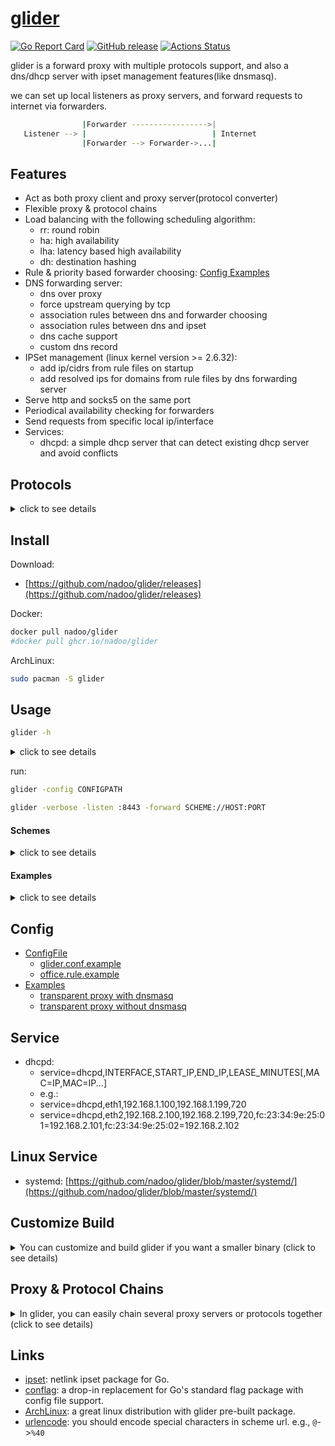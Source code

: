 # [glider](https://github.com/nadoo/glider)

[![Go Report Card](https://goreportcard.com/badge/github.com/nadoo/glider?style=flat-square)](https://goreportcard.com/report/github.com/nadoo/glider)
[![GitHub release](https://img.shields.io/github/v/release/nadoo/glider.svg?style=flat-square&include_prereleases)](https://github.com/nadoo/glider/releases)
[![Actions Status](https://img.shields.io/github/workflow/status/nadoo/glider/Build?style=flat-square)](https://github.com/nadoo/glider/actions)

glider is a forward proxy with multiple protocols support, and also a dns/dhcp server with ipset management features(like dnsmasq).

we can set up local listeners as proxy servers, and forward requests to internet via forwarders.

```bash
                |Forwarder ----------------->|
   Listener --> |                            | Internet
                |Forwarder --> Forwarder->...|
```

## Features
- Act as both proxy client and proxy server(protocol converter)
- Flexible proxy & protocol chains
- Load balancing with the following scheduling algorithm:
  - rr: round robin
  - ha: high availability 
  - lha: latency based high availability
  - dh: destination hashing
- Rule & priority based forwarder choosing: [Config Examples](config/examples)
- DNS forwarding server:
  - dns over proxy
  - force upstream querying by tcp
  - association rules between dns and forwarder choosing
  - association rules between dns and ipset
  - dns cache support
  - custom dns record
- IPSet management (linux kernel version >= 2.6.32):
  - add ip/cidrs from rule files on startup
  - add resolved ips for domains from rule files by dns forwarding server
- Serve http and socks5 on the same port
- Periodical availability checking for forwarders
- Send requests from specific local ip/interface
- Services: 
  - dhcpd: a simple dhcp server that can detect existing dhcp server and avoid conflicts

## Protocols

<details>
<summary>click to see details</summary>

|Protocol     | Listen/TCP |  Listen/UDP | Forward/TCP | Forward/UDP | Description
|:-:          |:-:|:-:|:-:|:-:|:-
|Mixed        |√|√| | |http+socks5 server
|HTTP         |√| |√| |client & server
|SOCKS5       |√|√|√|√|client & server
|SS           |√|√|√|√|client & server
|Trojan       |√|√|√|√|client & server
|Trojanc      |√|√|√|√|trojan cleartext(without tls)
|VLESS        |√|√|√|√|client & server
|VMess        | | |√|√|client only
|SSR          | | |√| |client only
|SSH          | | |√| |client only
|SOCKS4       | | |√| |client only
|SOCKS4A      | | |√| |client only
|TCP          |√| |√| |tcp tunnel client & server
|UDP          | |√| |√|udp tunnel client & server
|TLS          |√| |√| |transport client & server
|KCP          | |√|√| |transport client & server
|Unix         |√|√|√|√|transport client & server
|Smux         |√| |√| |transport client & server
|Websocket    |√| |√| |transport client & server
|Simple-Obfs  | | |√| |transport client only
|Redir        |√| | | |linux only
|Redir6       |√| | | |linux only(ipv6)
|Reject       | | |√|√|reject all requests

</details>

## Install

Download:
- [https://github.com/nadoo/glider/releases](https://github.com/nadoo/glider/releases)

Docker:
```bash
docker pull nadoo/glider
#docker pull ghcr.io/nadoo/glider
```

ArchLinux:
```bash
sudo pacman -S glider
```

## Usage

```bash
glider -h
```
<details>
<summary>click to see details</summary>

```bash
glider 0.15.0 usage:
  -check string
    	check=tcp[://HOST:PORT]: tcp port connect check
    	check=http://HOST[:PORT][/URI][#expect=STRING_IN_RESP_LINE]
    	check=file://SCRIPT_PATH: run a check script, healthy when exitcode=0, environment variables: FORWARDER_ADDR
    	check=disable: disable health check (default "http://www.msftconnecttest.com/connecttest.txt#expect=200")
  -checkdisabledonly
    	check disabled fowarders only
  -checkinterval int
    	fowarder check interval(seconds) (default 30)
  -checktimeout int
    	fowarder check timeout(seconds) (default 10)
  -checktolerance int
    	fowarder check tolerance(ms), switch only when new_latency < old_latency - tolerance, only used in lha mode
  -config string
    	config file path
  -dialtimeout int
    	dial timeout(seconds) (default 3)
  -dns string
    	local dns server listen address
  -dnsalwaystcp
    	always use tcp to query upstream dns servers no matter there is a forwarder or not
  -dnscachelog
    	show query log of dns cache
  -dnscachesize int
    	size of CACHE (default 4096)
  -dnsmaxttl int
    	maximum TTL value for entries in the CACHE(seconds) (default 1800)
  -dnsminttl int
    	minimum TTL value for entries in the CACHE(seconds)
  -dnsrecord value
    	custom dns record, format: domain/ip
  -dnsserver value
    	remote dns server address
  -dnstimeout int
    	timeout value used in multiple dnsservers switch(seconds) (default 3)
  -forward value
    	forward url, format: SCHEME://[USER|METHOD:PASSWORD@][HOST]:PORT?PARAMS[,SCHEME://[USER|METHOD:PASSWORD@][HOST]:PORT?PARAMS]
  -include value
    	include file
  -interface string
    	source ip or source interface
  -listen value
    	listen url, format: SCHEME://[USER|METHOD:PASSWORD@][HOST]:PORT?PARAMS
  -maxfailures int
    	max failures to change forwarder status to disabled (default 3)
  -relaytimeout int
    	relay timeout(seconds)
  -rulefile value
    	rule file path
  -rules-dir string
    	rule file folder
  -service value
    	run specified services, format: SERVICE_NAME[,SERVICE_CONFIG]
  -strategy string
    	forward strategy, default: rr (default "rr")
  -verbose
    	verbose mode
```

</details>

run:
```bash
glider -config CONFIGPATH
```
```bash
glider -verbose -listen :8443 -forward SCHEME://HOST:PORT
```

#### Schemes

<details>
<summary>click to see details</summary>

```bash
Available schemes:
  listen: mixed ss socks5 http vless trojan trojanc redir redir6 tcp udp tls ws unix smux kcp
  forward: direct reject ss socks4 socks5 http ssr ssh vless vmess trojan trojanc tcp udp tls ws unix smux kcp simple-obfs

Socks5 scheme:
  socks://[user:pass@]host:port

SS scheme:
  ss://method:pass@host:port

Available methods for ss:
  AEAD Ciphers:
    AEAD_AES_128_GCM AEAD_AES_192_GCM AEAD_AES_256_GCM AEAD_CHACHA20_POLY1305 AEAD_XCHACHA20_POLY1305
  Stream Ciphers:
    AES-128-CFB AES-128-CTR AES-192-CFB AES-192-CTR AES-256-CFB AES-256-CTR CHACHA20-IETF XCHACHA20 CHACHA20 RC4-MD5
  Alias:
    chacha20-ietf-poly1305 = AEAD_CHACHA20_POLY1305, xchacha20-ietf-poly1305 = AEAD_XCHACHA20_POLY1305
  Plain: NONE

SSR scheme:
  ssr://method:pass@host:port?protocol=xxx&protocol_param=yyy&obfs=zzz&obfs_param=xyz

SSH scheme:
  ssh://user[:pass]@host:port[?key=keypath]

VMess scheme:
  vmess://[security:]uuid@host:port?alterID=num

VLESS scheme:
  vless://uuid@host:port[?fallback=127.0.0.1:80]

Trojan client scheme:
  trojan://pass@host:port[?serverName=SERVERNAME][&skipVerify=true]
  trojanc://pass@host:port     (cleartext, without TLS)

Trojan server scheme:
  trojan://pass@host:port?cert=PATH&key=PATH[&fallback=127.0.0.1]
  trojanc://pass@host:port[?fallback=127.0.0.1]     (cleartext, without TLS)

Available securities for vmess:
  none, aes-128-gcm, chacha20-poly1305

TLS client scheme:
  tls://host:port[?serverName=SERVERNAME][&skipVerify=true]

Proxy over tls client:
  tls://host:port[?skipVerify=true][&serverName=SERVERNAME],scheme://
  tls://host:port[?skipVerify=true],http://[user:pass@]
  tls://host:port[?skipVerify=true],socks5://[user:pass@]
  tls://host:port[?skipVerify=true],vmess://[security:]uuid@?alterID=num

TLS server scheme:
  tls://host:port?cert=PATH&key=PATH

Proxy over tls server:
  tls://host:port?cert=PATH&key=PATH,scheme://
  tls://host:port?cert=PATH&key=PATH,http://
  tls://host:port?cert=PATH&key=PATH,socks5://
  tls://host:port?cert=PATH&key=PATH,ss://method:pass@

Websocket client scheme:
  ws://host:port[/path][?host=HOST][&origin=ORIGIN]

Websocket server scheme:
  ws://:port[/path][?host=HOST]

Websocket with a specified proxy protocol:
  ws://host:port[/path][?host=HOST],scheme://
  ws://host:port[/path][?host=HOST],http://[user:pass@]
  ws://host:port[/path][?host=HOST],socks5://[user:pass@]
  ws://host:port[/path][?host=HOST],vmess://[security:]uuid@?alterID=num

TLS and Websocket with a specified proxy protocol:
  tls://host:port[?skipVerify=true][&serverName=SERVERNAME],ws://[@/path[?host=HOST]],scheme://
  tls://host:port[?skipVerify=true],ws://[@/path[?host=HOST]],http://[user:pass@]
  tls://host:port[?skipVerify=true],ws://[@/path[?host=HOST]],socks5://[user:pass@]
  tls://host:port[?skipVerify=true],ws://[@/path[?host=HOST]],vmess://[security:]uuid@?alterID=num

Unix domain socket scheme:
  unix://path

Smux scheme:
  smux://host:port

KCP scheme:
  kcp://CRYPT:KEY@host:port[?dataShards=NUM&parityShards=NUM&mode=MODE]

Available crypt types for KCP:
  none, sm4, tea, xor, aes, aes-128, aes-192, blowfish, twofish, cast5, 3des, xtea, salsa20

Available modes for KCP:
  fast, fast2, fast3, normal, default: fast

Simple-Obfs scheme:
  simple-obfs://host:port[?type=TYPE&host=HOST&uri=URI&ua=UA]

Available types for simple-obfs:
  http, tls

DNS forwarding server:
  dns=:53
  dnsserver=8.8.8.8:53
  dnsserver=1.1.1.1:53
  dnsrecord=www.example.com/1.2.3.4
  dnsrecord=www.example.com/2606:2800:220:1:248:1893:25c8:1946

Available forward strategies:
  rr: Round Robin mode
  ha: High Availability mode
  lha: Latency based High Availability mode
  dh: Destination Hashing mode

Forwarder option scheme: FORWARD_URL#OPTIONS
  priority: set the priority of that forwarder, default:0
  interface: set local interface or ip address used to connect remote server
  -
  Examples:
    socks5://1.1.1.1:1080#priority=100
    vmess://[security:]uuid@host:port?alterID=num#priority=200
    vmess://[security:]uuid@host:port?alterID=num#priority=200&interface=192.168.1.99
    vmess://[security:]uuid@host:port?alterID=num#priority=200&interface=eth0

Services:
  dhcpd: service=dhcpd,INTERFACE,START_IP,END_IP
    e.g.,service=dhcpd,eth1,192.168.50.100,192.168.50.199

Config file format(see `./glider.conf.example` as an example):
  # COMMENT LINE
  KEY=VALUE
  KEY=VALUE
  # KEY equals to command line flag name: listen forward strategy...
```

</details>

#### Examples

<details>
<summary>click to see details</summary>

```bash
Examples:
  ./glider -config glider.conf
    -run glider with specified config file.

  ./glider -listen :8443 -verbose
    -listen on :8443, serve as http/socks5 proxy on the same port, in verbose mode.

  ./glider -listen ss://AEAD_AES_128_GCM:pass@:8443 -verbose
    -listen on 0.0.0.0:8443 as a ss server.

  ./glider -listen tls://:443?cert=crtFilePath&key=keyFilePath,http:// -verbose
    -listen on :443 as a https(http over tls) proxy server.

  ./glider -listen http://:8080 -forward socks5://127.0.0.1:1080
    -listen on :8080 as a http proxy server, forward all requests via socks5 server.

  ./glider -listen socks5://:1080 -forward "tls://abc.com:443,vmess://security:uuid@?alterID=10"
    -listen on :1080 as a socks5 server, forward all requests via remote tls+vmess server.

  ./glider -listen socks5://:1080 -forward ss://method:pass@server1:port1 -forward ss://method:pass@server2:port2 -strategy rr
    -listen on :1080 as socks5 server, forward requests via server1 and server2 in round robin mode.

  ./glider -listen tcp://:80 -forward tcp://2.2.2.2:80
    -tcp tunnel: listen on :80 and forward all requests to 2.2.2.2:80.

  ./glider -listen udp://:53 -forward ss://method:pass@1.1.1.1:8443,udp://8.8.8.8:53
    -listen on :53 and forward all udp requests to 8.8.8.8:53 via remote ss server.

  ./glider -listen socks5://:1080 -listen http://:8080 -forward ss://method:pass@1.1.1.1:8443
    -listen on :1080 as socks5 server, :8080 as http proxy server, forward all requests via remote ss server.

  ./glider -verbose -listen -dns=:53 -dnsserver=8.8.8.8:53 -forward ss://method:pass@server:port -dnsrecord=www.example.com/1.2.3.4
    -listen on :53 as dns server, forward to 8.8.8.8:53 via ss server.
```

</details>

## Config

- [ConfigFile](config)
  - [glider.conf.example](config/glider.conf.example)
  - [office.rule.example](config/rules.d/office.rule.example)
- [Examples](config/examples)
  - [transparent proxy with dnsmasq](config/examples/8.transparent_proxy_with_dnsmasq)
  - [transparent proxy without dnsmasq](config/examples/9.transparent_proxy_without_dnsmasq)

## Service

- dhcpd: 
  - service=dhcpd,INTERFACE,START_IP,END_IP,LEASE_MINUTES[,MAC=IP,MAC=IP...]
  - e.g.:
  - service=dhcpd,eth1,192.168.1.100,192.168.1.199,720
  - service=dhcpd,eth2,192.168.2.100,192.168.2.199,720,fc:23:34:9e:25:01=192.168.2.101,fc:23:34:9e:25:02=192.168.2.102

## Linux Service

- systemd: [https://github.com/nadoo/glider/blob/master/systemd/](https://github.com/nadoo/glider/blob/master/systemd/)

## Customize Build

<details><summary>You can customize and build glider if you want a smaller binary (click to see details)</summary>


1. Clone the source code:
  ```bash
  git clone https://github.com/nadoo/glider && cd glider
  ```
2. Customize features:

  ```bash
  open `feature.go` & `feature_linux.go`, comment out the packages you don't need
  // _ "github.com/nadoo/glider/proxy/kcp"
  ```

3. Build it(requires **Go 1.16+** )
  ```bash
  go build -v -ldflags "-s -w"
  ```

  </details>

## Proxy & Protocol Chains
<details><summary>In glider, you can easily chain several proxy servers or protocols together (click to see details)</summary>

- Chain proxy servers:

  ```bash
  forward=http://1.1.1.1:80,socks5://2.2.2.2:1080,ss://method:pass@3.3.3.3:8443@
  ```

- Chain protocols: https proxy (http over tls)

  ```bash
  forward=tls://server.com:443,http://
  ```

- Chain protocols: vmess over ws over tls

  ```bash
  forward=tls://server.com:443,ws://,vmess://5a146038-0b56-4e95-b1dc-5c6f5a32cd98@?alterID=2
  ```

- Chain protocols and servers:

  ``` bash
  forward=socks5://1.1.1.1:1080,tls://server.com:443,vmess://5a146038-0b56-4e95-b1dc-5c6f5a32cd98@?alterID=2
  ```

- Chain protocols in listener: https proxy server

  ``` bash
  listen=tls://:443?cert=crtFilePath&key=keyFilePath,http://
  ```

- Chain protocols in listener: http over smux over websocket proxy server

  ``` bash
  listen=ws://:10000,smux://,http://
  ```

</details>

## Links

- [ipset](https://github.com/nadoo/ipset): netlink ipset package for Go.
- [conflag](https://github.com/nadoo/conflag): a drop-in replacement for Go's standard flag package with config file support.
- [ArchLinux](https://www.archlinux.org/packages/community/x86_64/glider): a great linux distribution with glider pre-built package.
- [urlencode](https://www.w3schools.com/tags/ref_urlencode.asp): you should encode special characters in scheme url. e.g., `@`->`%40`
